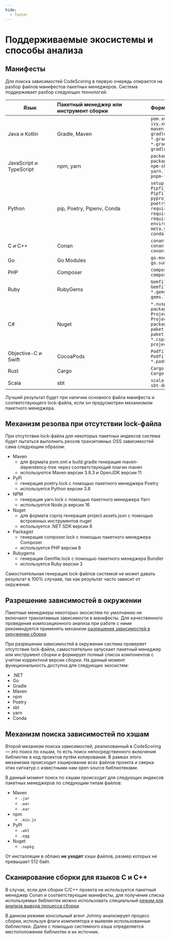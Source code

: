 ```yaml
---
hide:
  - footer
---
```

# Поддерживаемые экосистемы и способы анализа

## Манифесты

Для поиска зависимостей CodeScoring в первую очередь опирается на разбор файлов манифестов пакетных менеджеров. Система поддерживает разбор следующих технологий:

Язык <div style="width:140px">| Пакетный менеджер или инструмент сборки <div style="width:280px"> | Формат файла <div style="width:250px"> |
----------------| :---------------- | :----------- |
Java и Kotlin               |   Gradle, Maven   | `pom.xml`<br/>`ivy.xml`<br/>`maven-dependency-tree.txt`<br/>`gradle-dependency-tree.txt`<br/>`*.gradle`<br/>`*.gradle.kts`<br/> `gradle.lockfile`|
JavaScript и TypeScript     |    npm, yarn      |  `package.json`<br/>`package-lock.json` <br/>`npm-shrinkwrap.json`<br/>`yarn.lock`<br/>`pnpm-lock.yaml`|
Python                      |    pip, Poetry, Pipenv, Conda    |  `setup.py`<br/>`Pipfile`<br/>`Pipfile.lock`<br/>`pyproject.toml`<br/>`poetry.lock`<br/>`requirements.txt`<br/>`requirements.pip`<br/>`requires.txt`<br/>`environment.yml`<br/>`meta.yml`<br/>`conda-lock.yml` |
С и C++                     |    Conan          |  `conanfile.txt`<br/>`conan.lock`<br/>`conanfile.py`|
Go                          |    Go Modules     |  `go.mod`<br/>`go.sum` |
PHP                         |    Composer       |  `composer.json`<br/>`composer.lock`|
Ruby                        |    RubyGems       |  `Gemfile`<br/>`Gemfile.lock`<br/>`*.gemspec`<br/>`gems.locked`|
C#                          |    Nuget          |  `*.nuspec`<br/>`packages.lock.json`<br/>`Project.json`<br/>`Project.lock.json`<br/>`packages.config`<br/>`paket.dependencies`<br/>`paket.lock`<br/>`*.csproj`<br/>`project.assets.json`|
Objective-C и Swift         |    CocoaPods      |  `Podfile`<br/>`Podfile.lock`<br/>`*.podspec`|
Rust                        |    Cargo          |  `Cargo.lock`<br/>`Cargo.toml`|
Scala                       |    sbt            |  `scala-dependency-tree.txt`<br/>`sbt-dependency-tree.txt`|


Лучший результат будет при наличии основного файла манифеста и соответствующего lock-файла, если он предусмотрен механизмом пакетного менеджера.

## Механизм резолва при отсутствии lock-файла

При отсутствии lock-файла для некоторых пакетных индексов система будет пытаться выполнить резолв транзитивных OSS зависимостей сама следующим образом:

- Maven
    + для формата pom.xml и build.gradle генерация maven-dependency-tree через соответствующий плагин maven
    + используются Maven версии 3.8.3 и OpenJDK версии 11
- PyPi
    + генерация poetry.lock с помощью пакетного менеджера Poetry
    + используется Python версии 3.8
- NPM
    + генерация yarn.lock с помощью пакетного менеджера Yarn
    + используется Node.js версии 16
- Nuget
    + для формата csproj генерация project.assets.json с помощью встроенных инструментов nuget
    + используется .NET SDK версии 8
- Packagist
    + генерация composer.lock с помощью пакетного менеджера Composer
    + используется PHP версии 8
- Rubygems
    + генерация Gemfile.lock с помощью пакетного менеджера Bundler
    + используется Ruby версии 3

Самостоятельная генерация lock-файлов системой не может давать результат в 100% случаев, так как результат часто зависит от окружения.

## Разрешение зависимостей в окружении

Пакетные менеджеры некоторых экосистем по умолчанию не включают транзитивные зависимости в манифесты. Для качественного проведения композиционного анализа при работе с ними рекомендуется применять механизм [разрешения зависимостей в окружении сборки](/agent/resolve).

При разрешении зависимостей в окружении система проверяет отсутствие lock-файла, самостоятельно запускает пакетный менеджер или инструмент сборки и формирует полный список компонентов с учетом корректной версии сборки. На данный момент функциональность доступна для следующих экосистем:

- .NET
- Go
- Gradle
- Maven
- npm
- Poetry
- sbt
- yarn
- Conda

## Механизм поиска зависимостей по хэшам

Второй механизм поиска зависимостей, реализованный в CodeScoring — это поиск по хэшам, то есть поиск непосредственного включения библиотек в код проектов путём копирования. В рамках этого механизма происходит хэширование всех файлов проекта и сверка этих сигнатур с известными нам open source библиотеками.

В данный момент поиск по хэшам происходит для следующих индексов пакетных менеджеров по следующим типам файлов:

- Maven
    + `.jar`
    + `.war`
    + `.ear`
- npm
    + `.min.js`
- PyPI
    + `.whl`
    + `.egg`
- Nuget
    + `.nupkg`


От инсталляции в облако **не уходят** хэши файлов, размер которых не превышает 512 байт.

## Сканирование сборки для языков C и C++

В случае, если для сборки C/С++ проекта не используется пакетный менеджер Conan и соответствующие манифесты, для получения списка используемых библиотек можно использовать специальный [режим для анализа вывода процесса сборки](/agent/scan-build).

В данном режиме консольный агент Johnny анализирует процесс сборки, используя флаги компилятора и выявляя использованные библиотеки. Далее с помощью системного кэша определяется местоположение библиотек и их источник.